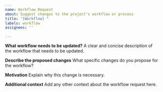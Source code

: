 ```yaml
---
name: Workflow Request
about: Suggest changes to the project's workflow or process
title: "[Workflow] "
labels: workflow
assignees: ''

---
```


**What workflow needs to be updated?**
A clear and concise description of the workflow that needs to be updated.

**Describe the proposed changes**
What specific changes do you propose for the workflow?

**Motivation**
Explain why this change is necessary.

**Additional context**
Add any other context about the workflow request here.
